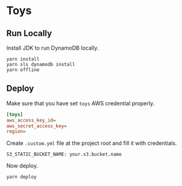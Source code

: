 # Toys

## Run Locally
Install JDK to run DynamoDB locally.

```
yarn install
yarn sls dynamodb install
yarn offline
```

## Deploy
Make sure that you have set `toys` AWS credential properly.

```ini
[toys]
aws_access_key_id=
aws_secret_access_key=
region=
```

Create `.custom.yml` file at the project root and fill it with credentials.

```
S3_STATIC_BUCKET_NAME: your.s3.bucket.name
```

Now deploy.

```
yarn deploy
```
